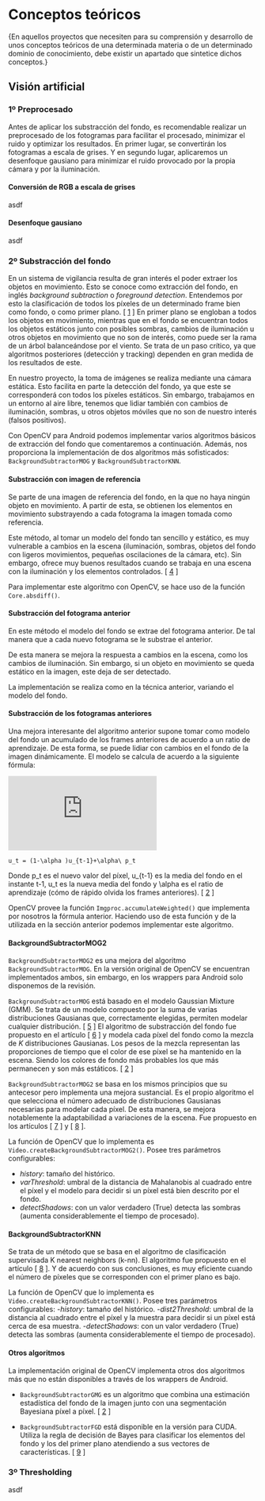 # Conceptos teóricos

{En aquellos proyectos que necesiten para su comprensión y desarrollo de unos conceptos teóricos de una determinada materia o de un determinado dominio de conocimiento, debe existir un apartado que sintetice dichos conceptos.}

## Visión artificial

### 1º Preprocesado

Antes de aplicar los substracción del fondo, es recomendable realizar un preprocesado de los fotogramas para facilitar el procesado, minimizar el ruido y optimizar los resultados. En primer lugar, se convertirán los fotogramas a escala de grises. Y en segundo lugar, aplicaremos un desenfoque gausiano para minimizar el ruido provocado por la propia cámara y por la iluminación.

#### Conversión de RGB a escala de grises
asdf

#### Desenfoque gausiano
asdf


### 2º Substracción del fondo

En un sistema de vigilancia resulta de gran interés el poder extraer los objetos en movimiento. Esto se conoce como extracción del fondo, en inglés _background subtraction_ o _foreground detection_. Entendemos por esto la clasificación de todos los píxeles de un determinado frame bien como fondo, o como primer plano. [ [1] ] En primer plano se engloban a todos los objetos en movimiento, mientras que en el fondo se encuentran todos los objetos estáticos junto con posibles sombras, cambios de iluminación u otros objetos en movimiento que no son de interés, como puede ser la rama de un árbol balanceándose por el viento. Se trata de un paso crítico, ya que algoritmos posteriores (detección y tracking) dependen en gran medida de los resultados de este.

En nuestro proyecto, la toma de imágenes se realiza mediante una cámara estática. Esto facilita en parte la detección del fondo, ya que este se corresponderá con todos los píxeles estáticos. Sin embargo, trabajamos en un entorno al aire libre, tenemos que lidiar también con cambios de iluminación, sombras, u otros objetos móviles que no son de nuestro interés (falsos positivos).

Con OpenCV para Android podemos implementar varios algoritmos básicos de extracción del fondo que comentaremos a continuación. Además, nos proporciona la implementación de dos algoritmos más sofisticados: `BackgroundSubtractorMOG` y `BackgroundSubtractorKNN`.

#### Substracción con imagen de referencia
Se parte de una imagen de referencia del fondo, en la que no haya ningún objeto en movimiento. A partir de esta, se obtienen los elementos en movimiento substrayendo a cada fotograma la imagen tomada como referencia.

Este método, al tomar un modelo del fondo tan sencillo y estático, es muy vulnerable a cambios en la escena (iluminación, sombras, objetos del fondo con ligeros movimientos, pequeñas oscilaciones de la cámara, etc). Sin embargo, ofrece muy buenos resultados cuando se trabaja en una escena con la iluminación y los elementos controlados. [ [4] ]

Para implementar este algoritmo con OpenCV, se hace uso de la función `Core.absdiff()`.

#### Substracción del fotograma anterior
En este método el modelo del fondo se extrae del fotograma anterior. De tal manera que a cada nuevo fotograma se le substrae el anterior.

De esta manera se mejora la respuesta a cambios en la escena, como los cambios de iluminación. Sin embargo, si un objeto en movimiento se queda estático en la imagen, este deja de ser detectado. 

La implementación se realiza como en la técnica anterior, variando el modelo del fondo.

#### Substracción de los fotogramas anteriores
Una mejora interesante del algoritmo anterior supone tomar como modelo del fondo un acumulado de los frames anteriores de acuerdo a un ratio de aprendizaje. De esta forma, se puede lidiar con cambios en el fondo de la imagen dinámicamente. El modelo se calcula de acuerdo a la siguiente fórmula:

![](https://latex.codecogs.com/gif.latex?%5CLARGE%20u_t%20%3D%20%281-%5Calpha%20%29u_%7Bt-1%7D&plus;%5Calpha%5C%20p_t)

`u_t = (1-\alpha )u_{t-1}+\alpha\ p_t`

Donde  p_t es el nuevo valor del píxel, u_{t-1} es la media del fondo en el instante t-1, u_t es la nueva media del fondo y \alpha es el ratio de aprendizaje (cómo de rápido olvida los frames anteriores). [ [2] ]

OpenCV provee la función `Imgproc.accumulateWeighted()` que implementa por nosotros la fórmula anterior. Haciendo uso de esta función y de la utilizada en la sección anterior podemos implementar este algoritmo.
 
#### BackgroundSubtractorMOG2

`BackgroundSubtractorMOG2` es una mejora del algoritmo `BackgroundSubtractorMOG`. En la versión original de OpenCV se encuentran implementados ambos, sin embargo, en los wrappers para Android solo disponemos de la revisión.

`BackgroundSubtractorMOG` está basado en el modelo Gaussian Mixture (GMM). Se trata de un modelo compuesto por la suma de varias distribuciones Gausianas que, correctamente elegidas, permiten modelar cualquier distribución. [ [5] ] El algoritmo de substracción del fondo fue propuesto en el artículo [ [6] ] y modela cada píxel del fondo como la mezcla de _K_ distribuciones Gausianas. Los pesos de la mezcla representan las proporciones de tiempo que el color de ese píxel se ha mantenido en la escena. Siendo los colores de fondo más probables los que más permanecen y son más estáticos. [ [2] ]

`BackgroundSubtractorMOG2` se basa en los mismos principios que su antecesor pero implementa una mejora sustancial. Es el propio algoritmo el que selecciona el número adecuado de distribuciones Gausianas necesarias para modelar cada píxel. De esta manera, se mejora notablemente la adaptabilidad a variaciones de la escena. Fue propuesto en los artículos [ [7] ] y [ [8] ].

La función de OpenCV que lo implementa es `Video.createBackgroundSubtractorMOG2()`. Posee tres parámetros configurables:

- _history_: tamaño del histórico.
- _varThreshold_: umbral de la distancia de Mahalanobis al cuadrado entre el píxel y el modelo para decidir si un píxel está bien descrito por el fondo.
- _detectShadows_: con un valor verdadero (True) detecta las sombras (aumenta considerablemente el tiempo de procesado).

#### BackgroundSubtractorKNN
Se trata de un método que se basa en el algoritmo de clasificación supervisada K nearest neighbors (k-nn). El algoritmo fue propuesto en el artículo [ [8] ]. Y de acuerdo con sus conclusiones, es muy eficiente cuando el número de píxeles que se corresponden con el primer plano es bajo.

La función de OpenCV que lo implementa es `Video.createBackgroundSubtractorKNN()`. Posee tres parámetros configurables:
-_history_: tamaño del histórico.
-_dist2Threshold_: umbral de la distancia al cuadrado entre el píxel y la muestra para decidir si un píxel está cerca de esa muestra.
-_detectShadows_: con un valor verdadero (True) detecta las sombras (aumenta considerablemente el tiempo de procesado).

#### Otros algoritmos
La implementación original de OpenCV implementa otros dos algoritmos más que no están disponibles a través de los wrappers de Android. 

- `BackgroundSubtractorGMG` es un algoritmo que combina una estimación estadística del fondo de la imagen junto con una segmentación Bayesiana píxel a píxel. [ [2] ]

- `BackgroundSubtractorFGD` está disponible en la versión para CUDA. Utiliza la regla de decisión de Bayes para clasificar los elementos del fondo y los del primer plano atendiendo a sus vectores de características. [ [9] ] 

### 3º Thresholding
asdf







<!--- References -->

[1]: https://en.wikipedia.org/wiki/Background_subtraction?23-10-2016
[2]: http://docs.opencv.org/master/db/d5c/tutorial_py_bg_subtraction.html?23-10-2016
[3]: https://www.packtpub.com/application-development/opencv-30-computer-vision-java
[4]: http://programarfacil.com/blog/vision-artificial/deteccion-de-movimiento-con-opencv-python/?05-10-2016
[5]: https://www.coursera.org/learn/robotics-learning/lecture/XG0WD/1-4-1-gaussian-mixture-model-gmm/?05-10-2016
[6]: http://www.ee.surrey.ac.uk/CVSSP/Publications/papers/KaewTraKulPong-AVBS01.pdf?05-10-2016
[7]: http://www.zoranz.net/Publications/zivkovic2004ICPR.pdf?05-10-2016
[8]: http://www.zoranz.net/Publications/zivkovicPRL2006.pdf?05-10-2016
[9]: http://citeseerx.ist.psu.edu/viewdoc/download?doi=10.1.1.62.8313&rep=rep1&type=pdf&05-10-2016